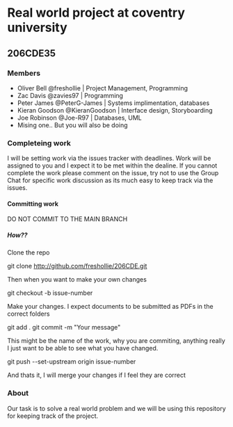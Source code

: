 # Real world project at coventry university
## 206CDE35

### Members
- Oliver Bell @freshollie | Project Management, Programming
- Zac Davis @zavies97 | Programming
- Peter James @PeterG-James | Systems implimentation, databases
- Kieran Goodson @KieranGoodson | Interface design, Storyboarding
- Joe Robinson @Joe-R97 | Databases, UML
- Mising one.. But you will also be doing 

### Completeing work

I will be setting work via the issues tracker with deadlines. Work will be assigned to you and I expect it to be met within the dealine. If you cannot complete the work please comment on the issue, try not to use the Group Chat for specific work discussion as its much easy to keep track via the issues.

#### Committing work

DO NOT COMMIT TO THE MAIN BRANCH

##### How??

Clone the repo 

  git clone http://github.com/freshollie/206CDE.git
 
Then when you want to make your own changes

  git checkout -b issue-number
 
Make your changes. I expect documents to be submitted as PDFs in the correct folders

  git add .
  git commit -m "Your message"
  
This might be the name of the work, why you are commiting, anything really I just want to be able to see what you have changed.

  git push --set-upstream origin issue-number
 
And thats it, I will merge your changes if I feel they are correct


  

### About
Our task is to solve a real world problem and we will be using this repository for keeping track of the project.

